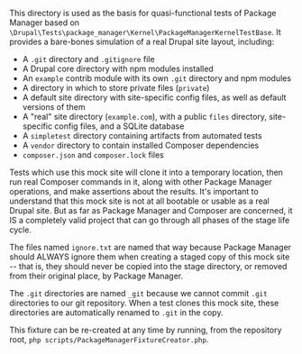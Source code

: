 This directory is used as the basis for quasi-functional tests of Package Manager based on `\Drupal\Tests\package_manager\Kernel\PackageManagerKernelTestBase`. It provides a bare-bones simulation of a real Drupal site layout, including:

* A `.git` directory and `.gitignore` file
* A Drupal core directory with npm modules installed
* An `example` contrib module with its own `.git` directory and npm modules
* A directory in which to store private files (`private`)
* A default site directory with site-specific config files, as well as default versions of them
* A "real" site directory (`example.com`), with a public `files` directory, site-specific config files, and a SQLite database
* A `simpletest` directory containing artifacts from automated tests
* A `vendor` directory to contain installed Composer dependencies
* `composer.json` and `composer.lock` files

Tests which use this mock site will clone it into a temporary location, then run real Composer commands in it, along with other Package Manager operations, and make assertions about the results. It's important to understand that this mock site is not at all bootable or usable as a real Drupal site. But as far as Package Manager and Composer are concerned, it IS a completely valid project that can go through all phases of the stage life cycle.

The files named `ignore.txt` are named that way because Package Manager should ALWAYS ignore them when creating a staged copy of this mock site -- that is, they should never be copied into the stage directory, or removed from their original place, by Package Manager.

The `.git` directories are named `_git` because we cannot commit `.git` directories to our git repository. When a test clones this mock site, these directories are automatically renamed to `.git` in the copy.

This fixture can be re-created at any time by running, from the repository root, `php scripts/PackageManagerFixtureCreator.php`.
